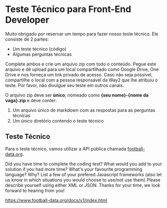 # Teste Técnico para Front-End Developer

Muito obrigado por reservar um tempo para fazer nosso teste técnico. Ele consiste de 2 partes:

 - Um teste técnico (código)
 - Algumas perguntas técnicas
 
Complete ambos e crie um arquivo zip com todo o conteúdo. Pegue este arquivo e dê upload para um local compartilhado como Google Drive, One Drive e nos forneça um link privado de acesso. Caso não seja possível, compartilhe o local com a pessoa responsável da Way2 que lhe atribuiu o teste. Por favor, não divulgue seu teste em outros canais.

O arquivo zip deve ser **único**, nomeado como **{seu nome}-{nome da vaga}.zip** e deve conter:

1. Um arquivo único de markdown com as respostas para as perguntas técnicas
2. Um único diretório contendo o teste técnico

## Teste Técnico

Para o teste técnico, vamos utilizar a API pública chamada <a href="https://www.football-data.org/docs/v1/index.html" target="_blank">football-data.org</a>.



Did you have time to complete the coding test? What would you add to your solution if you had more time?
What's your favourite programming language? Why?
List a few of your prefered Javascript frameworks (also let us know in which situations you would choose to use/not use them)
Please describe yourself using either XML or JSON.
Thanks for your time, we look forward to hearing from you!



https://www.football-data.org/docs/v1/index.html
